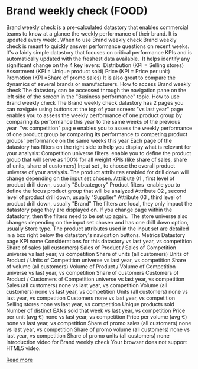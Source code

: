 # Brand weekly check (FOOD)

Brand weekly check
 is a pre-calculated datastory that enables commercial teams to know at a glance the weekly performance of their brand. It is 
updated every week
.
When to use Brand weekly check
Brand weekly check is meant to quickly answer performance questions on recent weeks. It's a fairly simple datastory that focuses on critical performance KPIs and is automatically updated with the freshest data available. 
It helps identify any significant change on the 4 key levers:
 Distribution (KPI = Selling stores)
Assortment (KPI = Unique product sold)
Price (KPI = Price per unit)
Promotion (KPI =Share of promo sales)
It is also great to compare the dynamics of several brands or manufacturers.
How to access Brand weekly check
The datastory can be accessed through the navigation pane on the left side of the screen in the "Business performance" topic.
How to use Brand weekly check
The Brand weekly check datastory has 2 pages you can navigate using buttons at the top of your screen:
"vs last year" page
 enables you to assess the weekly performance of one product group by comparing its performance this year to the same weeks of the previous year 
"vs competition" pag
e
 enables you to assess the weekly performance of one product group by comparing its performance to competing product groups' performance on the same weeks this year
Each page of the datastory has filters on the right side to help you display what is relevant for your analysis:
Competition universe filters 
enable you to define the product group that will serve as 100% for all weight KPIs (like share of sales, share of units, share of customers)
Input set
, to choose the overall product universe of your analysis. The product attributes enabled for drill down will change depending on the input set chosen.
Attribute 01
, first level of product drill down, usually "Subcategory"
Product filters 
enable you to define the focus product group that will be analyzed
Attribute 02
, second level of product drill down, usually "Supplier"
Attribute 03
, third level of product drill down, usually "Brand"
The filters are local, they only impact the datastory page they are displayed on. If you change page within the datastory, then the filters need to be set up again. 
The 
store
 universe also changes depending on the input set chosen and has one drill down option, usually Store type.
The product attributes used in the input set are detailed in a box right below the datastory's navigation buttons.
Metrics
Datastory page
KPI name
Considerations for this datastory
vs last year, vs competition
Share of sales (all customers)
Sales of Product / Sales of Competition universe
vs last year, vs competition
Share of units (all customers)
Units of Product / Units of Competition universe
vs last year, vs competition
Share of volume (all customers)
Volume of Product / Volume of Competition universe
vs last year, vs competition
Share of customers
Customers of Product / Customers of Competition universe
vs last year, vs competition
Sales (all customers)
none
vs last year, vs competition
Volume (all customers)
none
vs last year, vs competition
Units (all customers)
none
vs last year, vs competition
Customers
none
vs last year, vs competition
Selling stores
none
vs last year, vs competition
Unique products sold
Number of distinct EANs sold that week
vs last year, vs competition
Price per unit (avg €)
none
vs last year, vs competition
Price per volume (avg €)
none
vs last year, vs competition
Share of promo sales (all customers)
none
vs last year, vs competition
Share of promo volume (all customers)
none
vs last year, vs competition
Share of promo units (all customers)
none
Introduction video for Brand weekly check
Your browser does not support HTML5 video.

[Read more](https://help.emnos.com/help/brand-weekly-check-food)